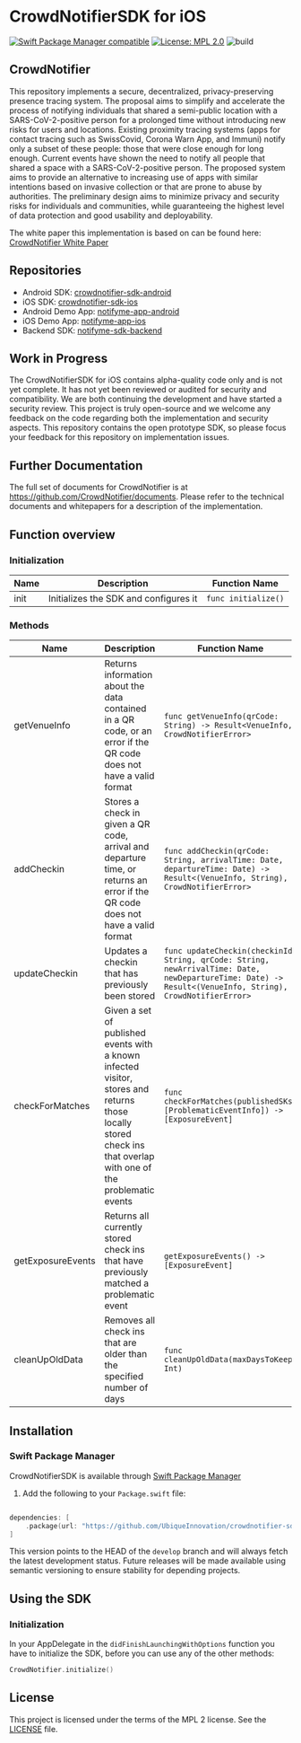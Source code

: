 # CrowdNotifierSDK for iOS
[![Swift Package Manager compatible](https://img.shields.io/badge/SPM-%E2%9C%93-brightgreen.svg?style=flat)](https://github.com/apple/swift-package-manager)
[![License: MPL 2.0](https://img.shields.io/badge/License-MPL%202.0-brightgreen.svg)](https://github.com/UbiqueInnovation/crowdnotifier-sdk-ios/blob/develop/LICENSE)
![build](https://github.com/UbiqueInnovation/crowdnotifier-sdk-ios/workflows/build/badge.svg)

## CrowdNotifier
This repository implements a secure, decentralized, privacy-preserving presence tracing system. The proposal aims to simplify and accelerate the process of notifying individuals that shared a semi-public location with a SARS-CoV-2-positive person for a prolonged time without introducing new risks for users and locations. Existing proximity tracing systems (apps for contact tracing such as SwissCovid, Corona Warn App, and Immuni) notify only a subset of these people: those that were close enough for long enough. Current events have shown the need to notify all people that shared a space with a SARS-CoV-2-positive person. The proposed system aims to provide an alternative to increasing use of apps with similar intentions based on invasive collection or that are prone to abuse by authorities. The preliminary design aims to minimize privacy and security risks for individuals and communities, while guaranteeing the highest level of data protection and good usability and deployability.

The white paper this implementation is based on can be found here: [CrowdNotifier White Paper](https://github.com/CrowdNotifier/documents)

## Repositories
* Android SDK: [crowdnotifier-sdk-android](https://github.com/CrowdNotifier/crowdnotifier-sdk-android)
* iOS SDK: [crowdnotifier-sdk-ios](https://github.com/CrowdNotifier/crowdnotifier-sdk-ios)
* Android Demo App: [notifyme-app-android](https://github.com/notifyme-app/notifyme-app-android)
* iOS Demo App: [notifyme-app-ios](https://github.com/notifyme-app/notifyme-app-ios)
* Backend SDK: [notifyme-sdk-backend](https://github.com/notifyme-app/notifyme-sdk-backend)

## Work in Progress
The CrowdNotifierSDK for iOS contains alpha-quality code only and is not yet complete. It has not yet been reviewed or audited for security and compatibility. We are both continuing the development and have started a security review. This project is truly open-source and we welcome any feedback on the code regarding both the implementation and security aspects.
This repository contains the open prototype SDK, so please focus your feedback for this repository on implementation issues.

## Further Documentation
The full set of documents for CrowdNotifier is at https://github.com/CrowdNotifier/documents. Please refer to the technical documents and whitepapers for a description of the implementation.

## Function overview

### Initialization
Name | Description | Function Name
---- | ----------- | -------------
init | Initializes the SDK and configures it | `func initialize()`

### Methods 
Name | Description | Function Name
---- | ----------- | -------------
getVenueInfo | Returns information about the data contained in a QR code, or an error if the QR code does not have a valid format | `func getVenueInfo(qrCode: String) -> Result<VenueInfo, CrowdNotifierError>`
addCheckin | Stores a check in given a QR code, arrival and departure time, or returns an error if the QR code does not have a valid format | `func addCheckin(qrCode: String, arrivalTime: Date, departureTime: Date) -> Result<(VenueInfo, String), CrowdNotifierError>`
updateCheckin | Updates a checkin that has previously been stored | `func updateCheckin(checkinId: String, qrCode: String, newArrivalTime: Date, newDepartureTime: Date) -> Result<(VenueInfo, String), CrowdNotifierError>`
checkForMatches | Given a set of published events with a known infected visitor, stores and returns those locally stored check ins that overlap with one of the problematic events | `func checkForMatches(publishedSKs: [ProblematicEventInfo]) -> [ExposureEvent]`
getExposureEvents | Returns all currently stored check ins that have previously matched a problematic event | `getExposureEvents() -> [ExposureEvent]`
cleanUpOldData | Removes all check ins that are older than the specified number of days | `func cleanUpOldData(maxDaysToKeep: Int)`

## Installation
### Swift Package Manager

CrowdNotifierSDK is available through [Swift Package Manager](https://swift.org/package-manager)

1. Add the following to your `Package.swift` file:

  ```swift

  dependencies: [
      .package(url: "https://github.com/UbiqueInnovation/crowdnotifier-sdk-ios.git", .branch("develop"))
  ]

  ```

This version points to the HEAD of the `develop` branch and will always fetch the latest development status. Future releases will be made available using semantic versioning to ensure stability for depending projects.

## Using the SDK

### Initialization

In your AppDelegate in the `didFinishLaunchingWithOptions` function you have to initialize the SDK, before you can use any of the other methods:

```swift
CrowdNotifier.initialize()
```

## License

This project is licensed under the terms of the MPL 2 license. See the [LICENSE](LICENSE) file.
